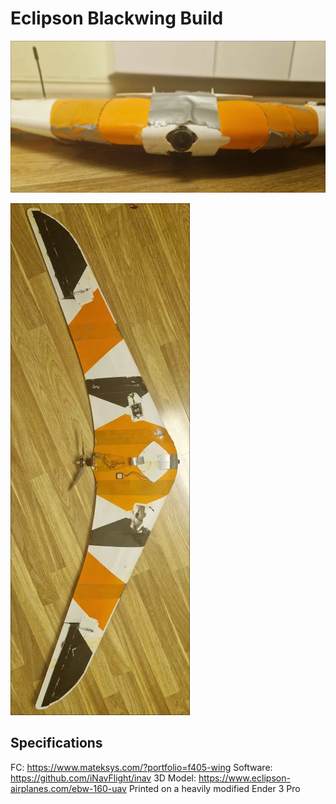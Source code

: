 # Eclipson Blackwing Build

![Image of Blackwing from the front](https://github.com/LinusThorsell/eclipson-blackwing/blob/main/swappy-20241209_202916.png?raw=true)

![Image of Blackwing from the top](https://github.com/LinusThorsell/eclipson-blackwing/blob/main/swappy-20241209_202929.png?raw=true)

## Specifications
FC: https://www.mateksys.com/?portfolio=f405-wing
Software: https://github.com/iNavFlight/inav
3D Model: https://www.eclipson-airplanes.com/ebw-160-uav
Printed on a heavily modified Ender 3 Pro
